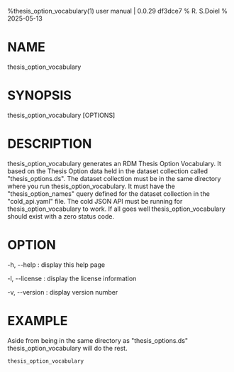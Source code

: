 %thesis_option_vocabulary(1) user manual | 0.0.29  df3dce7
% R. S.Doiel
% 2025-05-13

# NAME
    
thesis_option_vocabulary
    
# SYNOPSIS
    
thesis_option_vocabulary [OPTIONS]
    
# DESCRIPTION

thesis_option_vocabulary generates an RDM Thesis Option Vocabulary. It based on
the Thesis Option data held in the dataset collection called "thesis_options.ds".
The dataset collection must be in the same directory where you
run thesis_option_vocabulary.  It must have the "thesis_option_names" query defined
for the dataset collection in the "cold_api.yaml" file. The
cold JSON API must be running for thesis_option_vocabulary to work.
If all goes well thesis_option_vocabulary should exist with a zero status code.

# OPTION

-h, --help
: display this help page

-l, --license
: display the license information

-v, --version
: display version number

# EXAMPLE

Aside from being in the same directory as "thesis_options.ds" thesis_option_vocabulary
will do the rest.

~~~shell
thesis_option_vocabulary
~~~


